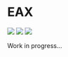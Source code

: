 # EAX

<a href="https://arxiv.org/abs/2509.19770">
  <img src="https://img.shields.io/badge/EAX-Paper-blue"></a>
<a href="https://huggingface.co/collections/double7/enanchored-x2x-6830338f017061c30226107d">
  <img src="https://img.shields.io/badge/EAX-Hugging Face-brightgreen"></a>
<a href="LICENSE">
  <img src="https://img.shields.io/badge/License-MIT-yellow"></a>


Work in progress...